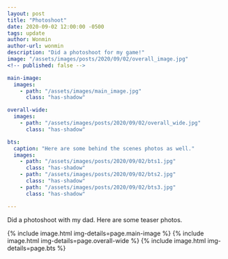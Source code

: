 ```yaml
---
layout: post
title: "Photoshoot"
date: 2020-09-02 12:00:00 -0500
tags: update
author: Wonmin
author-url: wonmin
description: "Did a photoshoot for my game!"
image: "/assets/images/posts/2020/09/02/overall_image.jpg"
<!-- published: false -->

main-image:
  images:
    - path: "/assets/images/main_image.jpg"
      class: "has-shadow"

overall-wide:
  images:
    - path: "/assets/images/posts/2020/09/02/overall_wide.jpg"
      class: "has-shadow"

bts:
  caption: "Here are some behind the scenes photos as well."
  images:
    - path: "/assets/images/posts/2020/09/02/bts1.jpg"
      class: "has-shadow"
    - path: "/assets/images/posts/2020/09/02/bts2.jpg"
      class: "has-shadow"
    - path: "/assets/images/posts/2020/09/02/bts3.jpg"
      class: "has-shadow"

---
```


Did a photoshoot with my dad. Here are some teaser photos.

{% include image.html img-details=page.main-image %}
{% include image.html img-details=page.overall-wide %}
{% include image.html img-details=page.bts %}
